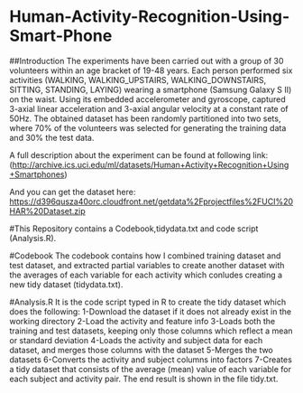 # Human-Activity-Recognition-Using-Smart-Phone

##Introduction
The experiments have been carried out with a group of 30 volunteers within an age bracket of 19-48 years. Each person performed six activities (WALKING, WALKING_UPSTAIRS, WALKING_DOWNSTAIRS, SITTING, STANDING, LAYING) wearing a smartphone (Samsung Galaxy S II) on the waist. Using its embedded accelerometer and gyroscope, captured 3-axial linear acceleration and 3-axial angular velocity at a constant rate of 50Hz. The obtained dataset has been randomly partitioned into two sets, where 70% of the volunteers was selected for generating the training data and 30% the test data. 

A full description about the experiment can be found at following link: (http://archive.ics.uci.edu/ml/datasets/Human+Activity+Recognition+Using+Smartphones)

And you can get the dataset here:
https://d396qusza40orc.cloudfront.net/getdata%2Fprojectfiles%2FUCI%20HAR%20Dataset.zip

#This Repository contains a Codebook,tidydata.txt and code script (Analysis.R).

#Codebook
The codebook contains how I combined training dataset and test dataset, and extracted partial variables to create another dataset with the averages of each variable for each activity which conludes creating a new tidy dataset (tidydata.txt).

#Analysis.R
It is the code script typed in R to create the tidy dataset which does 
the following:
1-Download the dataset if it does not already exist in the working directory
2-Load the activity and feature info
3-Loads both the training and test datasets, keeping only those columns which reflect a mean or standard deviation
4-Loads the activity and subject data for each dataset, and merges those columns with the dataset
5-Merges the two datasets
6-Converts the activity and subject columns into factors
7-Creates a tidy dataset that consists of the average (mean) value of each variable for each subject and activity pair.
The end result is shown in the file tidy.txt.

